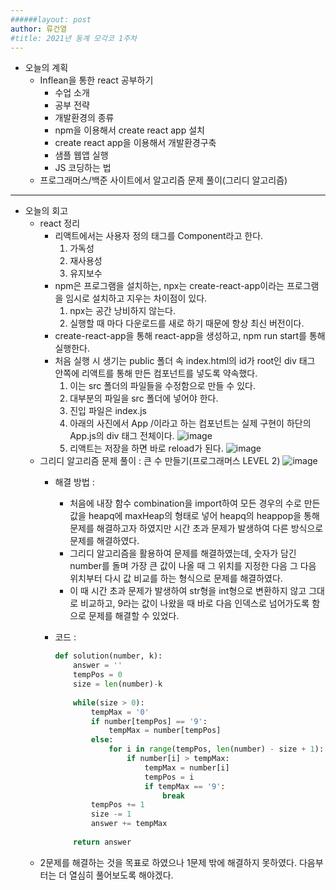 ```yaml
---
######layout: post
author: 류건열
#title: 2021년 동계 모각코 1주차
---
```


- 오늘의 계획
	- Inflean을 통한 react 공부하기
		- 수업 소개
        - 공부 전략
        - 개발환경의 종류
        - npm을 이용해서 create react app 설치
        - create react app을 이용해서 개발환경구축
        - 샘플 웹앱 실행
        - JS 코딩하는 법 
    - 프로그래머스/백준 사이트에서 알고리즘 문제 풀이(그리디 알고리즘)


- - -
-  오늘의 회고
    - react 정리
        - 리액트에서는 사용자 정의 태그를 Component라고 한다.
            1. 가독성
            2. 재사용성
            3. 유지보수
        - npm은 프로그램을 설치하는, npx는 create-react-app이라는 프로그램을 임시로 설치하고 지우는 차이점이 있다.
            1. npx는 공간 낭비하지 않는다.
            2. 실행할 때 마다 다운로드를 새로 하기 때문에 항상 최신 버전이다.
        - create-react-app을 통해 react-app을 생성하고, npm run start를 통해 실행한다.
        - 처음 실행 시 생기는 public 폴더 속 index.html의 id가 root인 div 태그 안쪽에 리액트를 통해 만든 컴포넌트를 넣도록 약속했다.
            1. 이는 src 폴더의 파일들을 수정함으로 만들 수 있다.
            2. 대부분의 파일을 src 폴더에 넣어야 한다.
            3. 진입 파일은 index.js
            4. 아래의 사진에서 App /이라고 하는 컴포넌트는 실제 구현이 하단의 App.js의 div 태그 전체이다.
            ![image](https://user-images.githubusercontent.com/34560965/124121432-d99cdc80-daaf-11eb-8f47-6ccc4055592c.png)
            5. 리액트는 저장을 하면 바로 reload가 된다.
            ![image](https://user-images.githubusercontent.com/34560965/124121973-7cedf180-dab0-11eb-8977-d8cd4582be62.png)
    - 그리디 알고리즘 문제 풀이 : 큰 수 만들기(프로그래머스 LEVEL 2)
        ![image](https://user-images.githubusercontent.com/34560965/124137259-77000c80-dac0-11eb-82c8-bd04f5c6ebe2.png)
        - 해결 방법 :
            - 처음에 내장 함수 combination을 import하여 모든 경우의 수로 만든 값을 heapq에 maxHeap의 형태로 넣어 heapq의 heappop을 통해 문제를 해결하고자 하였지만 시간 초과 문제가 발생하여 다른 방식으로 문제를 해결하였다.
            - 그리디 알고리즘을 활용하여 문제를 해결하였는데, 숫자가 담긴 number를 돌며 가장 큰 값이 나올 때 그 위치를 지정한 다음 그 다음 위치부터 다시 값 비교를 하는 형식으로 문제를 해결하였다.
            - 이 때 시간 초과 문제가 발생하여 str형을 int형으로 변환하지 않고 그대로 비교하고, 9라는 값이 나왔을 때 바로 다음 인덱스로 넘어가도록 함으로 문제를 해결할 수 있었다.
        - 코드 :

            ```python
            def solution(number, k):
                answer = ''
                tempPos = 0
                size = len(number)-k
                    
                while(size > 0):
                    tempMax = '0'
                    if number[tempPos] == '9':
                        tempMax = number[tempPos]
                    else:
                        for i in range(tempPos, len(number) - size + 1):
                            if number[i] > tempMax:
                                tempMax = number[i]
                                tempPos = i
                                if tempMax == '9':
                                    break
                    tempPos += 1
                    size -= 1
                    answer += tempMax
                    
                return answer
            ```
    - 2문제를 해결하는 것을 목표로 하였으나 1문제 밖에 해결하지 못하였다. 다음부터는 더 열심히 풀어보도록 해야겠다.